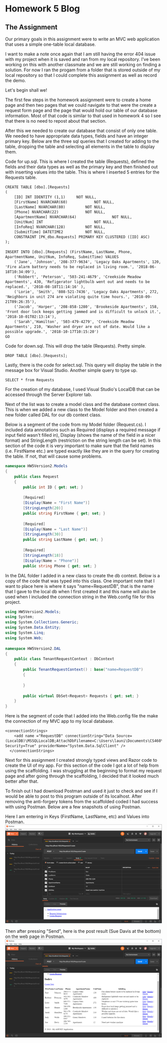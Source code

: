 # Homework 5 Blog

## The Assignment

Our primary goals in this assignment were to write an MVC web application that uses a simple one-table local database.  

I want to make a note once again that I am still having the error 404 issue with my project when it is saved and ran from my local repository. I've been working on this with another classmate and we are still working on finding a solution. For now I ran the progam from a folder that is stored outside of my local repository so that I could complete this assignment as well as record the demo.  

Let's begin shall we!  

The first few steps in the homework assignment were to create a home page and then two pages that we could navigate to that were the create a request form page and the page that would hold our table of our database information. Most of that code is similar to that used in homework 4 so I see that there is no need to repost about that section.  

After this we needed to create our database that consist of only one table. We needed to have appropriate data types, fields and have an integer primary key. Below are the three sql queries that I created for adding to the table, dropping the table and selecting all elements in the table to display them.  

Code for up.sql. This is where I created the table (Requests), defined the fields and their data types as well as the primary key and then finished out with inserting values into the table. This is where I inserted 5 entries for the Requests table.
```
CREATE TABLE [dbo].[Requests]
(
	[ID] INT IDENTITY (1,1)		NOT NULL,
	[FirstName]	NVARCHAR(60)			NOT NULL,
	[LastName] NVARCHAR(80)			NOT NULL,
	[Phone]	NVARCHAR(22)			NOT NULL,
	[ApartmentName]	NVARCHAR(64)				NOT NULL,
	[UnitNum] INT						NOT NULL,
	[InfoReq] NVARCHAR(128)			NOT NULL,
	[SubmitTime] DATETIME2			NOT NULL,
	CONSTRAINT [PK_dbo.Requests] PRIMARY KEY CLUSTERED ([ID] ASC)
);

INSERT INTO [dbo].[Requests] (FirstName, LastName, Phone, ApartmentName, UnitNum, InfoReq, SubmitTime) VALUES
	('Jane', 'Johnson', '208-377-9634', 'Legacy Oaks Apartments', 120, 'Fire alarm battery needs to be replaced in living room.', '2018-06-18T10:34:09'),
	('Robbert', 'Peterson', '503-241-4679', 'Creekside Meadow Apartments', 430, 'Refigerator lightbulb went out and needs to be replaced.', '2018-08-18T11:14:16' ),
	('Lorie', 'Smith', '808-521-7436', 'Legacy Oaks Apartments', 272, 'Neighbors in unit 274 are violating quite time hours.', '2018-09-21T09:26:35'),
	('Jacob', 'Harper', '208-858-1280', 'Brookeside Apartments', 158, 'Front door lock keeps getting jammed and is difficult to unlock it.', '2018-10-01T02:13:14'),
	('Sarah','Hamilton', '503-479-4279', 'Creekside Meadow Apartments', 210, 'Washer and dryer are out of date. Would like a possible upgrade.', '2018-10-17T10:15:20')
GO
```   

Code for down.sql. This will drop the table (Requests). Pretty simple.
```
DROP TABLE [dbo].[Requests];
```  

Lastly, there is the code for select.sql. This query will display the table in the message box for Visual Studio. Another simple query to type up.
```
SELECT * from Requests
```  

For the creation of my database, I used Visual Studio's LocalDB that can be accessed  through the Server Explorer tab.  

Next of the list was to create a model class and the database context class. This is when we added a new class to the Model folder and then created a new folder called DAL for our db context class.  

Below is a segment of the code from my Model folder (Request.cs). I included data annotations such as Required (displays a required message if input field wasn't filled in), Display (shows the name of the field in a nicer format) and StringLength (restriction on the string length can be set). In this section of the code it is very important to make sure that the field names (i.e. FirstName etc.) are typed exactly like they are in the query for creating the table. If not, that will cause some problems.
```cs
namespace HW5Version2.Models
{
    public class Request
    {
        public int ID { get; set; }

        [Required]
        [Display(Name = "First Name")]
        [StringLength(20)]
        public string FirstName { get; set; }

        [Required]
        [Display(Name = "Last Name")]
        [StringLength(30)]
        public string LastName { get; set; }

        [Required]
        [StringLength(18)]
        [Display(Name = "Phone")]
        public string Phone { get; set; }
```  

In the DAL folder I added in a new class to create the db context. Below is a copy of the code that was typed into this class. One important note that I want to place here is where it says "name=RequestDB", that is the name that I gave to the local db when I first created it and this name will also be used when I included the connection string in the Web.config file for this project.
```cs
using HW5Version2.Models;
using System;
using System.Collections.Generic;
using System.Data.Entity;
using System.Linq;
using System.Web;

namespace HW5Version2.DAL
{
    public class TenantRequestContext : DbContext
    {
        public TenantRequestContext() : base("name=RequestDB")
        {

        }

        public virtual DbSet<Request> Requests { get; set; }
    }
}  
```  

Here is the segment of code that I added into the Web.config file the make the connection of my MVC app to my local database.
```
<connectionStrings>
    <add name ="RequestDB" connectionString="Data Source=(LocalDB)\MSSQLLocalDB;AttachDbFilename=C:\Users\launi\Documents\CS460\HW5\HW5Version2\HW5Version2\App_Data\RequestDB.mdf;Integrated Security=True" providerName="System.Data.SqlClient" />
  </connectionStrings>
  ```  

  Next for this assignment I created strongly typed views and Razor code to create the UI of my app. For this section of the code I got a lot of help from using the scaffolding. I was struggling at the beginning to format my request page and after going through the scaffolding, I decided that it looked much better after that.  

  To finish out I had download Postman and used it just to check and see if I would be able to post to this program outside of its localhost. After removing the anti-forgery tokens from the scaffolded coded I had success with using Postman. Below are a few snapshots of using Postman.  

Here I am entering in Keys (FirstName, LastName, etc) and Values into Postman.
  ![Image of entering Keys and Values in Postman](Postman1.png)  

Then after pressing "Send", here is the post result (Sue Davis at the bottom) on the web page in Postman.
![Image shows post result in Postman](Postman2.png)  
